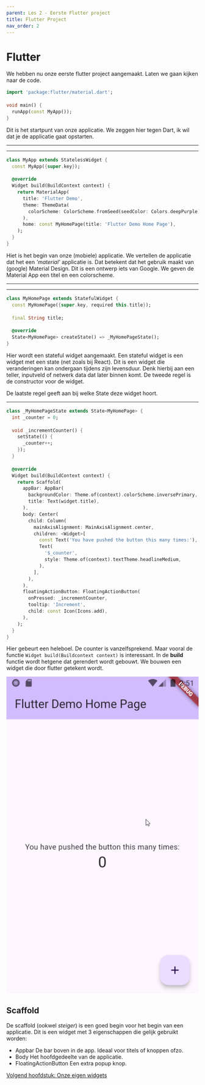 ```yaml
---
parent: Les 2 - Eerste Flutter project
title: Flutter Project
nav_order: 2
---
```


# Flutter

We hebben nu onze eerste flutter project aangemaakt. Laten we gaan kijken naar de code. 


```dart
import 'package:flutter/material.dart';

void main() {
  runApp(const MyApp());
}
```

Dit is het startpunt van onze applicatie. We zeggen hier tegen Dart, ik wil dat je de applicatie gaat opstarten. 


---
---

```dart
class MyApp extends StatelessWidget {
  const MyApp({super.key});

  @override
  Widget build(BuildContext context) {
    return MaterialApp(
      title: 'Flutter Demo',
      theme: ThemeData(
        colorScheme: ColorScheme.fromSeed(seedColor: Colors.deepPurple),
      ),
      home: const MyHomePage(title: 'Flutter Demo Home Page'),
    );
  }
}
```
Hiet is het begin van onze (mobiele) applicatie. 
We vertellen de applicatie dat het een *'material'* applicatie is. Dat betekent dat het gebruik maakt van (google) Material Design. Dit is een ontwerp iets van Google. 
We geven de Material App een titel en een colorscheme. 

---
---


```dart
class MyHomePage extends StatefulWidget {
  const MyHomePage({super.key, required this.title});

  final String title;

  @override
  State<MyHomePage> createState() => _MyHomePageState();
}
```
Hier wordt een stateful widget aangemaakt. Een stateful widget is een widget met een state (net zoals bij React). Dit is een widget die veranderingen kan ondergaan tijdens zijn levensduur. Denk hierbij aan een teller, inputveld of netwerk data dat later binnen komt.
De tweede regel is de constructor voor de widget. 

De laatste regel geeft aan bij welke State deze widget hoort.

---

```dart
class _MyHomePageState extends State<MyHomePage> {
  int _counter = 0;

  void _incrementCounter() {
    setState(() {
      _counter++;
    });
  }

  @override
  Widget build(BuildContext context) {
    return Scaffold(
      appBar: AppBar(
        backgroundColor: Theme.of(context).colorScheme.inversePrimary,
        title: Text(widget.title),
      ),
      body: Center(
        child: Column(
          mainAxisAlignment: MainAxisAlignment.center,
          children: <Widget>[
            const Text('You have pushed the button this many times:'),
            Text(
              '$_counter',
              style: Theme.of(context).textTheme.headlineMedium,
            ),
          ],
        ),
      ),
      floatingActionButton: FloatingActionButton(
        onPressed: _incrementCounter,
        tooltip: 'Increment',
        child: const Icon(Icons.add),
      ),
    );
  }
}

```

Hier gebeurt een heleboel. De counter is vanzelfsprekend. Maar vooral de functie `Widget build(Buildcontext context)` is interessant. In de **build** functie wordt hetgene dat gerendert wordt gebouwt. We bouwen een widget die door flutter getekent wordt.

![](./../images/fluter_app.png)

## Scaffold
De scaffold (ookwel *steiger*) is een goed begin voor het begin van een applicatie. Dit is een widget met 3 eigenschappen die gelijk gebruikt worden:
* Appbar
  De bar boven in de app. Ideaal voor titels of knoppen ofzo. 
* Body
  Het hoofdgedeelte van de applicatie.
* FloatingActionButton
  Een extra popup knop.

[Volgend hoofdstuk: Onze eigen widgets](3widgets)